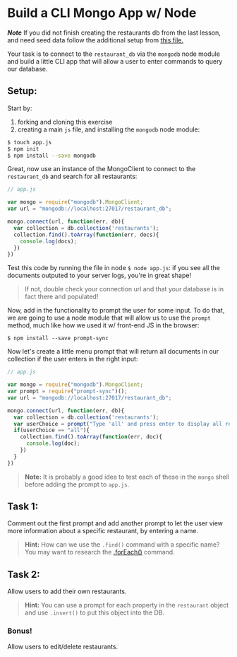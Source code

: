 # Build a CLI Mongo App w/ Node

_**Note**_ If you did not finish creating the restaurants db from the last lesson, and need seed data follow the additional setup from [this file.](./seeds.md)

Your task is to connect to the `restaurant_db` via the `mongodb` node module and
build a little CLI app that will allow a user to enter commands to query our
database.

## Setup:

Start by:
1. forking and cloning this exercise
2. creating a main `js` file, and installing the `mongodb` node module:

```bash
$ touch app.js
$ npm init
$ npm install --save mongodb
```

Great, now use an instance of the MongoClient to connect to the `restaurant_db` and search for all restaurants:

```js
// app.js

var mongo = require("mongodb").MongoClient;
var url = "mongodb://localhost:27017/restaurant_db";

mongo.connect(url, function(err, db){
  var collection = db.collection('restaurants');
  collection.find().toArray(function(err, docs){
    console.log(docs);
  })
})
```

Test this code by running the file in node `$ node app.js`: if you see all the documents outputed to your server logs, you're in great shape!
> If not, double check your connection url and that your database is in fact there and populated!

Now, add in the functionality to prompt the user for some input. To do that, we
are going to use a node module that will allow us to use the `prompt` method,
much like how we used it w/ front-end JS in the browser:

```
$ npm install --save prompt-sync
```

Now let's create a little menu prompt that will return all documents in our collection
if the user enters in the right input:

```js
// app.js

var mongo = require("mongodb").MongoClient;
var prompt = require("prompt-sync")();
var url = "mongodb://localhost:27017/restaurant_db";

mongo.connect(url, function(err, db){
  var collection = db.collection('restaurants');
  var userChoice = prompt("Type 'all' and press enter to display all restaurants' names: ");
  if(userChoice == "all"){
    collection.find().toArray(function(err, doc){
      console.log(doc);
    })
  }
})
```

> **Note:** It is probably a good idea to test each of these in the `mongo` shell before adding the prompt to `app.js`.

## Task 1:

Comment out the first prompt and add another prompt to let the user view more information about a specific restaurant, by entering a name.

> **Hint:** How can we use the `.find()` command with a specific name?  You may want to research the [.forEach()](https://docs.mongodb.com/v3.2/reference/method/cursor.forEach/) command.

## Task 2:

Allow users to add their own restaurants.

> **Hint:** You can use a prompt for each property in the `restaurant` object and use `.insert()` to put this object into the DB.

### Bonus!

Allow users to edit/delete restaurants.
